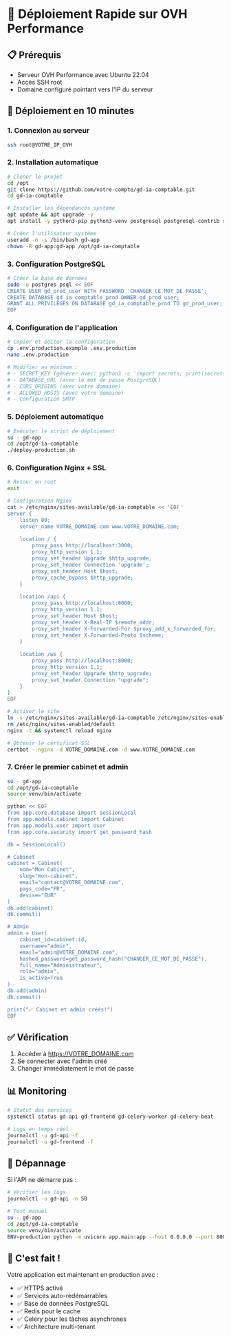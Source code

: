 # 🚀 Déploiement Rapide sur OVH Performance

## 📋 Prérequis
- Serveur OVH Performance avec Ubuntu 22.04
- Accès SSH root
- Domaine configuré pointant vers l'IP du serveur

## 🏃 Déploiement en 10 minutes

### 1. Connexion au serveur
```bash
ssh root@VOTRE_IP_OVH
```

### 2. Installation automatique
```bash
# Cloner le projet
cd /opt
git clone https://github.com/votre-compte/gd-ia-comptable.git
cd gd-ia-comptable

# Installer les dépendances système
apt update && apt upgrade -y
apt install -y python3-pip python3-venv postgresql postgresql-contrib redis-server nginx certbot python3-certbot-nginx nodejs npm

# Créer l'utilisateur système
useradd -m -s /bin/bash gd-app
chown -R gd-app:gd-app /opt/gd-ia-comptable
```

### 3. Configuration PostgreSQL
```bash
# Créer la base de données
sudo -u postgres psql << EOF
CREATE USER gd_prod_user WITH PASSWORD 'CHANGER_CE_MOT_DE_PASSE';
CREATE DATABASE gd_ia_comptable_prod OWNER gd_prod_user;
GRANT ALL PRIVILEGES ON DATABASE gd_ia_comptable_prod TO gd_prod_user;
EOF
```

### 4. Configuration de l'application
```bash
# Copier et éditer la configuration
cp .env.production.example .env.production
nano .env.production

# Modifier au minimum :
# - SECRET_KEY (générer avec: python3 -c 'import secrets; print(secrets.token_urlsafe(32))')
# - DATABASE_URL (avec le mot de passe PostgreSQL)
# - CORS_ORIGINS (avec votre domaine)
# - ALLOWED_HOSTS (avec votre domaine)
# - Configuration SMTP
```

### 5. Déploiement automatique
```bash
# Exécuter le script de déploiement
su - gd-app
cd /opt/gd-ia-comptable
./deploy-production.sh
```

### 6. Configuration Nginx + SSL
```bash
# Retour en root
exit

# Configuration Nginx
cat > /etc/nginx/sites-available/gd-ia-comptable << 'EOF'
server {
    listen 80;
    server_name VOTRE_DOMAINE.com www.VOTRE_DOMAINE.com;
    
    location / {
        proxy_pass http://localhost:3000;
        proxy_http_version 1.1;
        proxy_set_header Upgrade $http_upgrade;
        proxy_set_header Connection 'upgrade';
        proxy_set_header Host $host;
        proxy_cache_bypass $http_upgrade;
    }
    
    location /api {
        proxy_pass http://localhost:8000;
        proxy_http_version 1.1;
        proxy_set_header Host $host;
        proxy_set_header X-Real-IP $remote_addr;
        proxy_set_header X-Forwarded-For $proxy_add_x_forwarded_for;
        proxy_set_header X-Forwarded-Proto $scheme;
    }
    
    location /ws {
        proxy_pass http://localhost:8000;
        proxy_http_version 1.1;
        proxy_set_header Upgrade $http_upgrade;
        proxy_set_header Connection "upgrade";
    }
}
EOF

# Activer le site
ln -s /etc/nginx/sites-available/gd-ia-comptable /etc/nginx/sites-enabled/
rm /etc/nginx/sites-enabled/default
nginx -t && systemctl reload nginx

# Obtenir le certificat SSL
certbot --nginx -d VOTRE_DOMAINE.com -d www.VOTRE_DOMAINE.com
```

### 7. Créer le premier cabinet et admin
```bash
su - gd-app
cd /opt/gd-ia-comptable
source venv/bin/activate

python << EOF
from app.core.database import SessionLocal
from app.models.cabinet import Cabinet
from app.models.user import User
from app.core.security import get_password_hash

db = SessionLocal()

# Cabinet
cabinet = Cabinet(
    nom="Mon Cabinet",
    slug="mon-cabinet",
    email="contact@VOTRE_DOMAINE.com",
    pays_code="FR",
    devise="EUR"
)
db.add(cabinet)
db.commit()

# Admin
admin = User(
    cabinet_id=cabinet.id,
    username="admin",
    email="admin@VOTRE_DOMAINE.com",
    hashed_password=get_password_hash("CHANGER_CE_MOT_DE_PASSE"),
    full_name="Administrateur",
    role="admin",
    is_active=True
)
db.add(admin)
db.commit()

print("✅ Cabinet et admin créés!")
EOF
```

## ✅ Vérification

1. Accéder à https://VOTRE_DOMAINE.com
2. Se connecter avec l'admin créé
3. Changer immédiatement le mot de passe

## 📊 Monitoring

```bash
# Statut des services
systemctl status gd-api gd-frontend gd-celery-worker gd-celery-beat

# Logs en temps réel
journalctl -u gd-api -f
journalctl -u gd-frontend -f
```

## 🔧 Dépannage

Si l'API ne démarre pas :
```bash
# Vérifier les logs
journalctl -u gd-api -n 50

# Test manuel
su - gd-app
cd /opt/gd-ia-comptable
source venv/bin/activate
ENV=production python -m uvicorn app.main:app --host 0.0.0.0 --port 8000
```

## 🎉 C'est fait !

Votre application est maintenant en production avec :
- ✅ HTTPS activé
- ✅ Services auto-redémarrables
- ✅ Base de données PostgreSQL
- ✅ Redis pour le cache
- ✅ Celery pour les tâches asynchrones
- ✅ Architecture multi-tenant